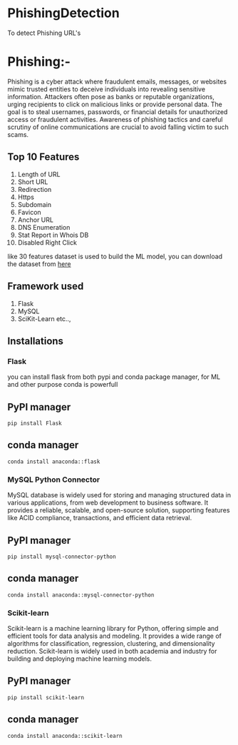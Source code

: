 # PhishingDetection
To detect Phishing URL's

<h1>Phishing:-</h1>

<p>Phishing is a cyber attack where fraudulent emails, messages, or websites mimic trusted entities to deceive individuals into revealing sensitive information. Attackers often pose as banks or reputable organizations, urging recipients to click on malicious links or provide personal data. The goal is to steal usernames, passwords, or financial details for unauthorized access or fraudulent activities. Awareness of phishing tactics and careful scrutiny of online communications are crucial to avoid falling victim to such scams.</p>

<h2>Top 10 Features</h2>

<ol>
  <li>Length of URL</li>
  <li>Short URL</li>
  <li>Redirection</li>
  <li>Https</li>
  <li>Subdomain</li>
  <li>Favicon</li>
  <li>Anchor URL</li>
  <li>DNS Enumeration</li>
  <li>Stat Report in Whois DB</li>
  <li>Disabled Right Click</li>
</ol>

<p>like 30 features dataset is used to build the ML model, you can download the dataset from <a href="https://www.kaggle.com/datasets/shashwatwork/web-page-phishing-detection-dataset">here</a></p>

<h2>Framework used</h2>
<ol>
  <li>Flask</li>
  <li>MySQL</li>
  <li>SciKit-Learn etc..,</li>
</ol>

<h2>Installations</h2>

<h3>Flask</h3>
<p>you can install flask from both pypi and conda package manager, for ML and other purpose conda is powerfull</p>

## PyPI manager

    pip install Flask

## conda manager

    conda install anaconda::flask

<h3>MySQL Python Connector</h3>
<p>MySQL database is widely used for storing and managing structured data in various applications, from web development to business software.  It provides a reliable, scalable, and open-source solution, supporting features like ACID compliance, transactions, and efficient data retrieval.</p>

## PyPI manager

    pip install mysql-connector-python

## conda manager

    conda install anaconda::mysql-connector-python

<h3>Scikit-learn</h3>
<p>Scikit-learn is a machine learning library for Python, offering simple and efficient tools for data analysis and modeling. It provides a wide range of algorithms for classification, regression, clustering, and dimensionality reduction. Scikit-learn is widely used in both academia and industry for building and deploying machine learning models.</p>

## PyPI manager

    pip install scikit-learn

## conda manager

    conda install anaconda::scikit-learn

